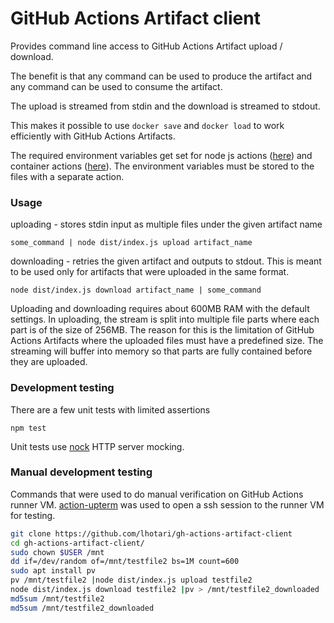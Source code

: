 # GitHub Actions Artifact client

Provides command line access to GitHub Actions Artifact upload / download.

The benefit is that any command can be used to produce the artifact and any command can be used to consume the artifact.

The upload is streamed from stdin and the download is streamed to stdout.

This makes it possible to use `docker save` and `docker load` to work efficiently with GitHub Actions Artifacts.

The required environment variables get set for node js actions ([here](https://github.com/actions/runner/blob/408d6c579c36f0eb318acfdafdcbafc872696501/src/Runner.Worker/Handlers/NodeScriptActionHandler.cs#L51-L52)) and container actions ([here](https://github.com/actions/runner/blob/408d6c579c36f0eb318acfdafdcbafc872696501/src/Runner.Worker/Handlers/ContainerActionHandler.cs#L206-L207)). The environment variables must be stored to the files with a separate action.

### Usage

uploading - stores stdin input as multiple files under the given artifact name
```
some_command | node dist/index.js upload artifact_name
```

downloading - retries the given artifact and outputs to stdout.
This is meant to be used only for artifacts that were uploaded in the same format.

```
node dist/index.js download artifact_name | some_command
```

Uploading and downloading requires about 600MB RAM with the default settings.
In uploading, the stream is split into multiple file parts where each part is of the size of 256MB.
The reason for this is the limitation of GitHub Actions Artifacts where the uploaded files must have a predefined size. The streaming will buffer into memory so that parts are fully contained before they are uploaded.

### Development testing

There are a few unit tests with limited assertions
```
npm test
```
Unit tests use [nock](https://github.com/nock/nock) HTTP server mocking.

### Manual development testing

Commands that were used to do manual verification on GitHub Actions runner VM.
[action-upterm](https://github.com/lhotari/action-upterm) was used to open a ssh session to the runner VM for testing.

```bash
git clone https://github.com/lhotari/gh-actions-artifact-client
cd gh-actions-artifact-client/
sudo chown $USER /mnt
dd if=/dev/random of=/mnt/testfile2 bs=1M count=600
sudo apt install pv
pv /mnt/testfile2 |node dist/index.js upload testfile2
node dist/index.js download testfile2 |pv > /mnt/testfile2_downloaded
md5sum /mnt/testfile2
md5sum /mnt/testfile2_downloaded
```
